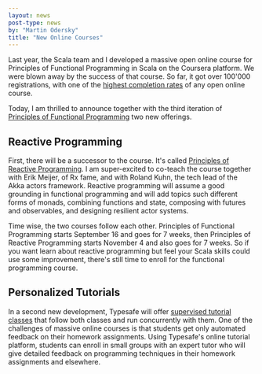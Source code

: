 ```yaml
---
layout: news
post-type: news
by: "Martin Odersky"
title: "New Online Courses"
---
```


Last year, the Scala team and I developed a massive open online course
for Principles of Functional Programming in Scala on the Coursera
platform.  We were blown away by the success of that course. So far,
it got over 100'000 registrations, with one of the
[highest completion rates](http://www.katyjordan.com/MOOCproject.html)
of any open online course.

Today, I am thrilled to announce together with the third iteration
of [Principles of Functional
Programming](https://www.coursera.org/course/progfun) two new
offerings.

## Reactive Programming

First, there will be a successor to the course. It's called
[Principles of Reactive
Programming](https://www.coursera.org/course/reactive). I am
super-excited to co-teach the course together with Erik Meijer, of Rx
fame, and with Roland Kuhn, the tech lead of the Akka actors
framework. Reactive programming will assume a good grounding in
functional programming and will add topics such different forms of
monads, combining functions and state, composing with futures and
observables, and designing resilient actor systems.

Time wise, the two courses follow each other. Principles of Functional
Programming starts September 16 and goes for 7 weeks, then Principles
of Reactive Programming starts November 4 and also goes for 7 weeks.
So if you want learn about reactive programming but feel your Scala
skills could use some improvement, there's still time to enroll for
the functional programming course.

## Personalized Tutorials

In a second new development, Typesafe will offer [supervised tutorial
classes](http://typesafe.com/blog) that follow both classes and run concurrently with them. One
of the challenges of massive online courses is that students get only
automated feedback on their homework assignments. Using Typesafe's
online tutorial platform, students can enroll in small groups with
an expert tutor who will give detailed feedback on programming
techniques in their homework assignments and elsewhere.


